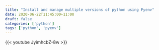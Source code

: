 ```yaml
---
title: "Install and manage multiple versions of python using Pyenv"
date: 2020-06-22T11:45:00+11:00
draft: false
categories: ['python']
tags: ['python', 'pyenv']
---
```


{{< youtube JyimhcbZ-8w >}}
